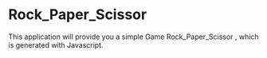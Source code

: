 # Rock_Paper_Scissor
This application will provide you a simple Game Rock_Paper_Scissor , which is generated with Javascript.
